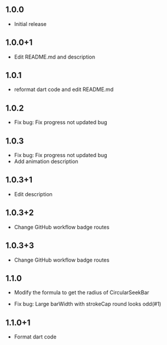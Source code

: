## 1.0.0

- Initial release

## 1.0.0+1

- Edit README.md and description

## 1.0.1

- reformat dart code and edit README.md

## 1.0.2

- Fix bug: Fix progress not updated bug

## 1.0.3

- Fix bug: Fix progress not updated bug
- Add animation description 

## 1.0.3+1

- Edit description

## 1.0.3+2

- Change GitHub workflow badge routes

## 1.0.3+3

- Change GitHub workflow badge routes

## 1.1.0

- Modify the formula to get the radius of CircularSeekBar

- Fix bug: Large barWidth with strokeCap round looks odd(#1)

## 1.1.0+1

- Format dart code